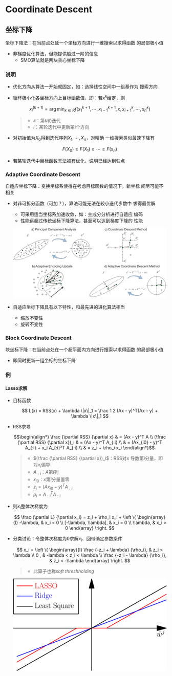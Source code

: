 #	Coordinate Descent

##	坐标下降

坐标下降法：在当前点处延一个坐标方向进行一维搜索以求得函数
的局部极小值

-	非梯度优化算法，但能提供超过一阶的信息
	-	SMO算法就是两块贪心坐标下降

###	说明

-	优化方向从算法一开始就固定，如：选择线性空间中一组基作为
	搜索方向

-	循环极小化各坐标方向上目标函数值，即：若$x^k$给定，则

	$$
	x_i^{(k+1)} = \arg\min_{x \in R} f(x_1^{k+1}, \cdots,
		x_{i-1}^{k+1}, x, x_{i+1}^{k}, \cdots, x_n^k)
	$$

	> - $k$：第k轮迭代
	> - $i$：某轮迭代中更新第i个方向

-	对初始值为$X_0$得到迭代序列$X_1, \cdots, X_n$，对精确
	一维搜索类似最速下降有

	$$
	F(X_0) \geq F(X_1) \geq \cdots \geq F(x_n)
	$$

-	若某轮迭代中目标函数无法被有优化，说明已经达到驻点

###	Adaptive Coordinate Descent

自适应坐标下降：变换坐标系使得在考虑目标函数的情况下，新坐标
间尽可能不相关

-	对非可拆分函数（可加？），算法可能无法在较小迭代步数中
	求得最优解
	-	可采用适当坐标系加速收敛，如：主成分分析进行自适应
		编码
	-	性能远超过传统坐标下降算法，甚至可以达到梯度下降的
		性能

	![adaptive_coordinate_descent_illustration](imgs/adaptive_coordinate_descent_illustration.png)

-	自适应坐标下降具有以下特性，和最先进的进化算法相当
	-	缩放不变性
	-	旋转不变性

###	Block Coordinate Descent

块坐标下降：在当前点处在一个超平面内方向进行搜索以求得函数
的局部极小值

-	即同时更新一组坐标的坐标下降

###	例

####	Lasso求解

-	目标函数

	$$
	L(x) = RSS(x) + \lambda \|x\|_1 = \frac 1 2 (Ax - y)^T(Ax - y)
		+ \lambda \|x\|_1
	$$

-	RSS求导

	$$\begin{align*}
	\frac {\partial RSS} {\partial x} & = (Ax - y)^T A \\
	(\frac {\partial RSS} {\partial x})_i & = (Ax - y)^T A_{:i} \\
	& = (Ax_{i0} - y)^T A_{:i} + x_i A_{:i}^T A_{:i} \\
	& = z_i + \rho_i x_i
	\end{align*}$$

	> - $(\frac {\partial RSS} {\partial x})_i$：RSS对$x$
		导数第$i$分量，即对$x_i$偏导
	> - $A_{:i}$：$A$第$i$列
	> - $x_{i0}$：$x$第$i$分量置零
	> - $z_i = (Ax_{i0} - y)^T A_{:i}$
	> - $\rho_i = A_{:i}^T A_{:i}$

-	则$x_i$整体次梯度为

	$$
	\frac {\partial L} {\partial x_i} = z_i + \rho_i x_i +
		\left \{ \begin{array}{l}
			-\lambda, & x_i < 0 \\
			[-\lambda, \lambda], & x_i = 0 \\
			\lambda, & x_i > 0
		\end{array} \right.
	$$

-	分类讨论：令整体次梯度为0求解$x_i$、回带确定参数条件

	$$
	x_i = \left \{ \begin{array}{l}
		\frac {-z_i + \lambda} {\rho_i}, & z_i > \lambda \\
		0 , & -lambda < z_i < \lambda \\
		\frac {-z_i - \lambda} {\rho_i}, & z_i < -\lambda
	\end{array} \right.
	$$

	> - 此算子也称*soft threshholding*

	![lasso_ridge_lse](imgs/lasso_ridge_lse.svg)

